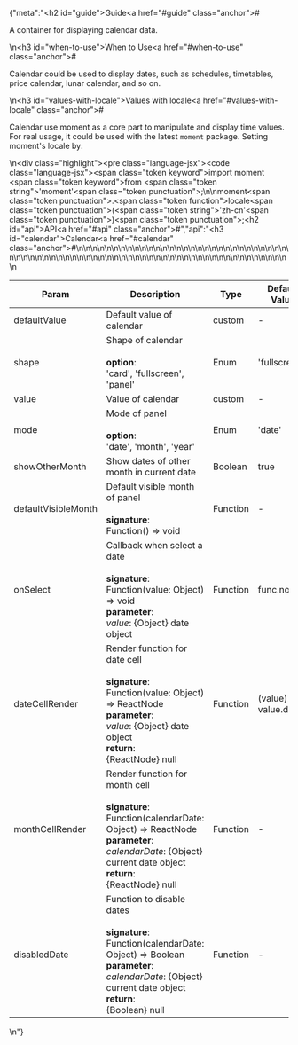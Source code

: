 {"meta":"<h2 id=\"guide\">Guide<a href=\"#guide\" class=\"anchor\">#</a></h2><p>A container for displaying calendar data.</p>\n<h3 id=\"when-to-use\">When to Use<a href=\"#when-to-use\" class=\"anchor\">#</a></h3><p>Calendar could be used to display dates, such as schedules, timetables, price calendar, lunar calendar, and so on.</p>\n<h3 id=\"values-with-locale\">Values with locale<a href=\"#values-with-locale\" class=\"anchor\">#</a></h3><p>Calendar use moment as a core part to manipulate and display time values. For real usage, it could be used with the latest <code>moment</code> package. Setting moment&apos;s locale by:</p>\n<div class=\"highlight\"><pre class=\"language-jsx\"><code class=\"language-jsx\"><span class=\"token keyword\">import</span> moment <span class=\"token keyword\">from</span> <span class=\"token string\">&apos;moment&apos;</span><span class=\"token punctuation\">;</span>\n\nmoment<span class=\"token punctuation\">.</span><span class=\"token function\">locale</span><span class=\"token punctuation\">(</span><span class=\"token string\">&apos;zh-cn&apos;</span><span class=\"token punctuation\">)</span><span class=\"token punctuation\">;</span></code></pre></div><h2 id=\"api\">API<a href=\"#api\" class=\"anchor\">#</a></h2>","api":"<h3 id=\"calendar\">Calendar<a href=\"#calendar\" class=\"anchor\">#</a></h3><table>\n<thead>\n<tr>\n<th>Param</th>\n<th>Description</th>\n<th>Type</th>\n<th>Default Value</th>\n</tr>\n</thead>\n<tbody>\n<tr>\n<td>defaultValue</td>\n<td>Default value of calendar</td>\n<td>custom</td>\n<td>-</td>\n</tr>\n<tr>\n<td>shape</td>\n<td>Shape of calendar<br><br><strong>option</strong>:<br>&apos;card&apos;, &apos;fullscreen&apos;, &apos;panel&apos;</td>\n<td>Enum</td>\n<td>&apos;fullscreen&apos;</td>\n</tr>\n<tr>\n<td>value</td>\n<td>Value of calendar</td>\n<td>custom</td>\n<td>-</td>\n</tr>\n<tr>\n<td>mode</td>\n<td>Mode of panel <br><br><strong>option</strong>:<br>&apos;date&apos;, &apos;month&apos;, &apos;year&apos;</td>\n<td>Enum</td>\n<td>&apos;date&apos;</td>\n</tr>\n<tr>\n<td>showOtherMonth</td>\n<td>Show dates of other month in current date</td>\n<td>Boolean</td>\n<td>true</td>\n</tr>\n<tr>\n<td>defaultVisibleMonth</td>\n<td>Default visible month of panel<br><br><strong>signature</strong>:<br>Function() =&gt; void</td>\n<td>Function</td>\n<td>-</td>\n</tr>\n<tr>\n<td>onSelect</td>\n<td>Callback when select a date <br><br><strong>signature</strong>:<br>Function(value: Object) =&gt; void<br><strong>parameter</strong>:<br><em>value</em>: {Object} date object</td>\n<td>Function</td>\n<td>func.noop</td>\n</tr>\n<tr>\n<td>dateCellRender</td>\n<td>Render function for date cell<br><br><strong>signature</strong>:<br>Function(value: Object) =&gt; ReactNode<br><strong>parameter</strong>:<br><em>value</em>: {Object} date object<br><strong>return</strong>:<br>{ReactNode} null<br></td>\n<td>Function</td>\n<td>(value) =&gt; value.date()</td>\n</tr>\n<tr>\n<td>monthCellRender</td>\n<td>Render function for month cell<br><br><strong>signature</strong>:<br>Function(calendarDate: Object) =&gt; ReactNode<br><strong>parameter</strong>:<br><em>calendarDate</em>: {Object} current date object<br><strong>return</strong>:<br>{ReactNode} null<br></td>\n<td>Function</td>\n<td>-</td>\n</tr>\n<tr>\n<td>disabledDate</td>\n<td>Function to disable dates <br><br><strong>signature</strong>:<br>Function(calendarDate: Object) =&gt; Boolean<br><strong>parameter</strong>:<br><em>calendarDate</em>: {Object} current date object<br><strong>return</strong>:<br>{Boolean} null<br></td>\n<td>Function</td>\n<td>-</td>\n</tr>\n</tbody>\n</table>\n"}